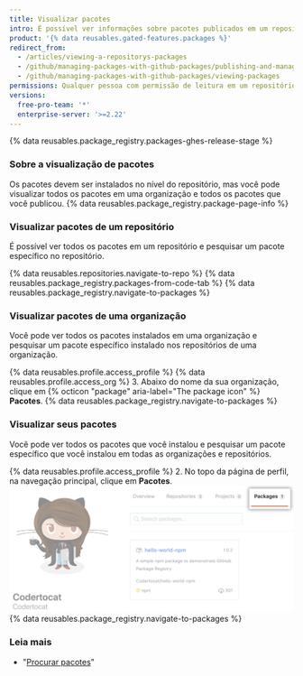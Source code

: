 ```yaml
---
title: Visualizar pacotes
intro: É possível ver informações sobre pacotes publicados em um repositório e limitar os resultados por organização ou usuário.
product: '{% data reusables.gated-features.packages %}'
redirect_from:
  - /articles/viewing-a-repositorys-packages
  - /github/managing-packages-with-github-packages/publishing-and-managing-packages/viewing-a-repositorys-packages
  - /github/managing-packages-with-github-packages/viewing-packages
permissions: Qualquer pessoa com permissão de leitura em um repositório pode ver os pacotes do repositório.
versions:
  free-pro-team: '*'
  enterprise-server: '>=2.22'
---
```


{% data reusables.package_registry.packages-ghes-release-stage %}

### Sobre a visualização de pacotes

Os pacotes devem ser instalados no nível do repositório, mas você pode visualizar todos os pacotes em uma organização e todos os pacotes que você publicou. {% data reusables.package_registry.package-page-info %}

### Visualizar pacotes de um repositório

É possível ver todos os pacotes em um repositório e pesquisar um pacote específico no repositório.

{% data reusables.repositories.navigate-to-repo %}
{% data reusables.package_registry.packages-from-code-tab %}
{% data reusables.package_registry.navigate-to-packages %}

### Visualizar pacotes de uma organização

Você pode ver todos os pacotes instalados em uma organização e pesquisar um pacote específico instalado nos repositórios de uma organização.

{% data reusables.profile.access_profile %}
{% data reusables.profile.access_org %}
3. Abaixo do nome da sua organização, clique em
{% octicon "package" aria-label="The package icon" %} **Pacotes**.
{% data reusables.package_registry.navigate-to-packages %}

### Visualizar seus pacotes

Você pode ver todos os pacotes que você instalou e pesquisar um pacote específico que você instalou em todas as organizações e repositórios.

{% data reusables.profile.access_profile %}
2. No topo da página de perfil, na navegação principal, clique em **Pacotes**. ![Aba Project (Projeto)](/assets/images/help/package-registry/user-packages-tab.png)
{% data reusables.package_registry.navigate-to-packages %}

### Leia mais

- "[Procurar pacotes](/github/searching-for-information-on-github/searching-for-packages)"
